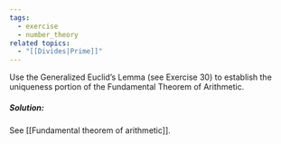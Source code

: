 ```yaml
---
tags:
  - exercise
  - number_theory
related topics:
  - "[[Divides|Prime]]"
---
```

Use the Generalized Euclid’s Lemma (see Exercise 30) to establish the uniqueness portion of the Fundamental Theorem of Arithmetic.
##### Solution:
See [[Fundamental theorem of arithmetic]].